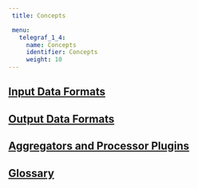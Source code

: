 ```yaml
---
 title: Concepts

 menu:
   telegraf_1_4:
     name: Concepts
     identifier: Concepts
     weight: 10
---
```


## [Input Data Formats](/telegraf/v1.4/concepts/data_formats_input/)

## [Output Data Formats](/telegraf/v1.4/concepts/data_formats_output/)

## [Aggregators and Processor Plugins](/telegraf/v1.4/concepts/aggregator_processor_plugins/)

## [Glossary](/telegraf/v1.4/concepts/glossary/)
